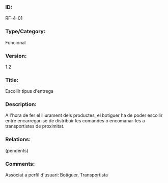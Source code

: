 ### ID:
RF-4-01
### Type/Category:
Funcional
### Version:
1.2
### Title:
Escollir tipus d'entrega
### Description:
A l'hora de fer el lliurament dels productes, el botiguer ha de poder escollir entre encarregar-se de distribuir les comandes o encomanar-les a transportistes de proximitat.
### Relations:
(pendents)
### Comments:
Associat a perfil d'usuari: Botiguer, Transportista
